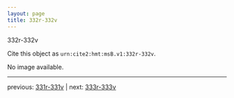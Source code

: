 ```yaml
---
layout: page
title: 332r-332v
---
```


332r-332v

Cite this object as `urn:cite2:hmt:msB.v1:332r-332v`.

No image available. 



---

previous: [331r-331v](../331r-331v/) | next: [333r-333v](../333r-333v/)